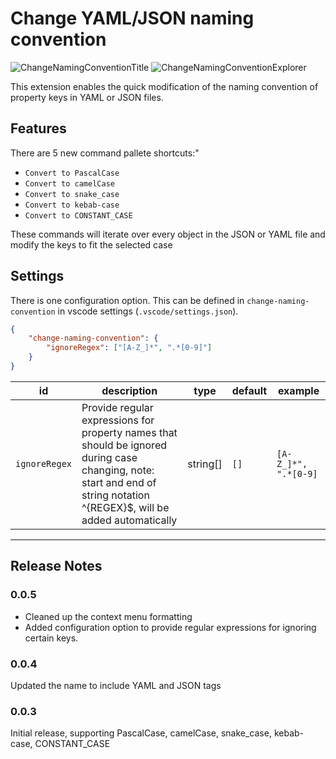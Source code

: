 # Change YAML/JSON naming convention

![ChangeNamingConventionTitle](https://github.com/ShipitSmarter/vscode-change-naming-convention/assets/7061710/6a656fcb-e3b8-4545-8f1c-fcf25ea9cbf7)
![ChangeNamingConventionExplorer](https://github.com/ShipitSmarter/vscode-change-naming-convention/assets/7061710/b626827f-ac22-4bb0-84ed-e978f4adae50)


This extension enables the quick modification of the naming convention of property keys in YAML or JSON files.

## Features

There are 5 new command pallete shortcuts:"

* `Convert to PascalCase`
* `Convert to camelCase`
* `Convert to snake_case`
* `Convert to kebab-case`
* `Convert to CONSTANT_CASE`

These commands will iterate over every object in the JSON or YAML file and modify the keys to fit the selected case

## Settings

There is one configuration option. This can be defined in `change-naming-convention` in vscode settings (`.vscode/settings.json`).


```json
{
    "change-naming-convention": {
        "ignoreRegex": ["[A-Z_]*", ".*[0-9]"]
    }
}
```

| id             | description                                                                                                                                                                 | type     | default   | example              |
|----------------|-----------------------------------------------------------------------------------------------------------------------------------------------------------------------------|----------|-----------|----------------------|
| `ignoreRegex`  | Provide regular expressions for property names that should be ignored during case changing, note: start and end of string notation ^{REGEX}$, will be added automatically   | string[] | `[]`      | `[A-Z_]*", ".*[0-9]` |


---

## Release Notes

### 0.0.5

* Cleaned up the context menu formatting
* Added configuration option to provide regular expressions for ignoring certain keys.

### 0.0.4

Updated the name to include YAML and JSON tags

### 0.0.3

Initial release, supporting PascalCase, camelCase, snake_case, kebab-case, CONSTANT_CASE
